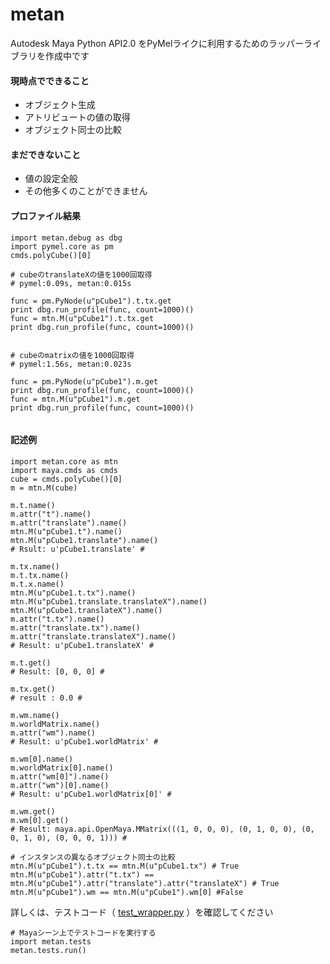 # metan

Autodesk Maya Python API2.0 をPyMelライクに利用するためのラッパーライブラリを作成中です

#### 現時点でできること

  * オブジェクト生成
  * アトリビュートの値の取得
  * オブジェクト同士の比較 
  
#### まだできないこと

  * 値の設定全般
  * その他多くのことができません
  
#### プロファイル結果

  ```
  import metan.debug as dbg
  import pymel.core as pm
  cmds.polyCube()[0]
  
  # cubeのtranslateXの値を1000回取得
  # pymel:0.09s, metan:0.015s
  
  func = pm.PyNode(u"pCube1").t.tx.get
  print dbg.run_profile(func, count=1000)()
  func = mtn.M(u"pCube1").t.tx.get
  print dbg.run_profile(func, count=1000)()
  
  
  # cubeのmatrixの値を1000回取得
  # pymel:1.56s, metan:0.023s
  
  func = pm.PyNode(u"pCube1").m.get
  print dbg.run_profile(func, count=1000)()
  func = mtn.M(u"pCube1").m.get
  print dbg.run_profile(func, count=1000)()
  
  
  ```
  
#### 記述例
  ```
  import metan.core as mtn
  import maya.cmds as cmds
  cube = cmds.polyCube()[0]
  m = mtn.M(cube)
  
  m.t.name()
  m.attr("t").name()
  m.attr("translate").name()
  mtn.M(u"pCube1.t").name()
  mtn.M(u"pCube1.translate").name()
  # Rsult: u'pCube1.translate' # 
  
  m.tx.name()
  m.t.tx.name()
  m.t.x.name()
  mtn.M(u"pCube1.t.tx").name()
  mtn.M(u"pCube1.translate.translateX").name()
  mtn.M(u"pCube1.translateX").name()
  m.attr("t.tx").name()
  m.attr("translate.tx").name()
  m.attr("translate.translateX").name()
  # Result: u'pCube1.translateX' # 
  
  m.t.get()
  # Result: [0, 0, 0] # 
  
  m.tx.get()
  # result : 0.0 # 
  
  m.wm.name()
  m.worldMatrix.name()
  m.attr("wm").name()
  # Result: u'pCube1.worldMatrix' # 
  
  m.wm[0].name()
  m.worldMatrix[0].name()
  m.attr("wm[0]").name()
  m.attr("wm")[0].name()
  # Result: u'pCube1.worldMatrix[0]' # 
  
  m.wm.get()
  m.wm[0].get()
  # Result: maya.api.OpenMaya.MMatrix(((1, 0, 0, 0), (0, 1, 0, 0), (0, 0, 1, 0), (0, 0, 0, 1))) # 

  # インスタンスの異なるオブジェクト同士の比較
  mtn.M(u"pCube1").t.tx == mtn.M(u"pCube1.tx") # True
  mtn.M(u"pCube1").attr("t.tx") == mtn.M(u"pCube1").attr("translate").attr("translateX") # True
  mtn.M(u"pCube1").wm == mtn.M(u"pCube1").wm[0] #False
  ```
  
  詳しくは、テストコード（
[test_wrapper.py](/python/metan/tests/test_wrapper.py)
）を確認してください

```
# Mayaシーン上でテストコードを実行する
import metan.tests
metan.tests.run()
```
